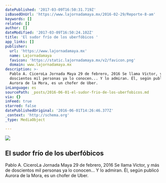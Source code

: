```yaml
---
datePublished: '2017-03-09T16:50:31.719Z'
isBasedOnUrl: 'https://www.lajornadamaya.mx/2016-02-29/Reporte-8-am'
keywords: []
related: []
author: []
dateModified: '2017-03-09T16:50:24.102Z'
title: 'El sudor frío de los uberfóbicos '
app_links: []
publisher:
  url: 'https://www.lajornadamaya.mx'
  name: Lajornadamaya
  favicon: 'https://static.lajornadamaya.mx/v2/favicon.png'
  domain: www.lajornadamaya.mx
description: >-
  Pablo A. CiceroLa Jornada Maya 29 de febrero, 2016 Se llama Víctor, y más de
  doscientos mil personas ya lo conocen... Y lo admiran. Él, según publicó
  Aurora de la Mora, es un chofer de Uber.
inLanguage: es
sourcePath: _posts/2016-06-01-el-sudor-frio-de-los-uberfobicos.md
via: {}
inFeed: true
starred: false
datePublishedOriginal: '2016-06-01T14:26:46.377Z'
_context: 'http://schema.org'
_type: MediaObject

---
```

<article style=""><img src="https://s3-us-west-2.amazonaws.com/the-grid-img/p/d6ea996376b5174a021d4729c35808094ddd1b43.jpg" /><h1>El sudor frío de los uberfóbicos </h1><p>Pablo A. CiceroLa Jornada Maya 29 de febrero, 2016 Se llama Víctor, y más de doscientos mil personas ya lo conocen... Y lo admiran. Él, según publicó Aurora de la Mora, es un chofer de Uber.</p></article>